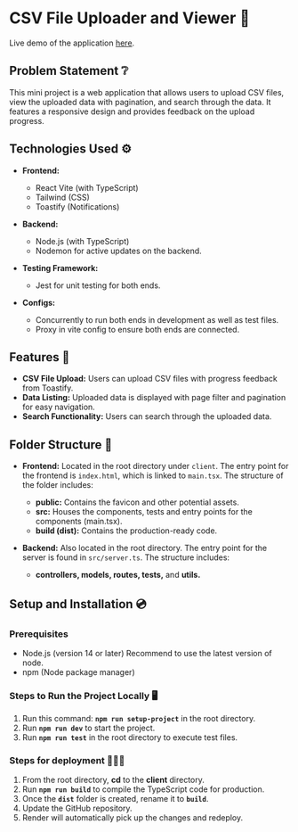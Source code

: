 # CSV File Uploader and Viewer 📄

Live demo of the application [here](https://excel-reader-wqmc.onrender.com/).

## Problem Statement ❔

This mini project is a web application that allows users to upload CSV files, view the uploaded data with pagination, and search through the data. It features a responsive design and provides feedback on the upload progress.

## Technologies Used ⚙️

- **Frontend:** 
  - React Vite (with TypeScript)
  - Tailwind (CSS)
  - Toastify (Notifications)

- **Backend:** 
  - Node.js (with TypeScript)
  - Nodemon for active updates on the backend.

- **Testing Framework:** 
  - Jest for unit testing for both ends.

- **Configs:** 
  - Concurrently to run both ends in development as well as test files.
  - Proxy in vite config to ensure both ends are connected.

## Features 🔎

- **CSV File Upload:** Users can upload CSV files with progress feedback from Toastify.
- **Data Listing:** Uploaded data is displayed with page filter and pagination for easy navigation.
- **Search Functionality:** Users can search through the uploaded data.

## Folder Structure 📂

- **Frontend:** Located in the root directory under `client`. The entry point for the frontend is `index.html`, which is linked to `main.tsx`.
The structure of the folder includes:
  - **public:** Contains the favicon and other potential assets.
  - **src:** Houses the components, tests and entry points for the components (main.tsx).
  - **build (dist):** Contains the production-ready code.

- **Backend:** Also located in the root directory. The entry point for the server is found in `src/server.ts`. The structure includes:
  - **controllers, models, routes, tests,** and **utils.**


## Setup and Installation 💿
### Prerequisites

- Node.js (version 14 or later) Recommend to use the latest version of node.
- npm (Node package manager)

### Steps to Run the Project Locally 🖥️

1. Run this command: **`npm run setup-project`** in the root directory.
2. Run **`npm run dev`** to start the project.
3. Run **`npm run test`** in the root directory to execute test files.

### Steps for deployment 👨🏻‍💻

1. From the root directory, **cd** to the **client** directory.
2. Run **`npm run build`** to compile the TypeScript code for production.
3. Once the **`dist`** folder is created, rename it to **`build`**.
4. Update the GitHub repository.
5. Render will automatically pick up the changes and redeploy.

